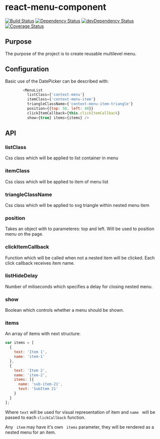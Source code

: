 # react-menu-component

[![Build Status](https://travis-ci.org/ezetech/react-multi-level-menu-component.svg?branch=master)](https://travis-ci.org/ezetech/react-multi-level-menu-component)
[![Dependency Status](https://david-dm.org/ezetech/react-multi-level-menu-component.svg)](https://david-dm.org/ezetech/react-multi-level-menu-component)
[![devDependency Status](https://david-dm.org/ezetech/react-multi-level-menu-component/dev-status.svg)](https://david-dm.org/ezetech/react-multi-level-menu-component#info=devDependencies)
[![Coverage Status](https://coveralls.io/repos/github/ezetech/react-multi-level-menu-component/badge.svg?branch=master)](https://coveralls.io/github/ezetech/react-multi-level-menu-component?branch=master)

## Purpose
The purpose of the project is to create reusable multilevel menu.

## Configuration
Basic use of the DatePicker can be described with:
```javascript
        <MenuList
          listClass={'context-menu'}
          itemClass={'context-menu-item'}
          triangleClassName={'context-menu-item-triangle'}
          position={{top: 50, left: 40}}
          clickItemCallback={this.clickItemCallback}
          show={true} items={items} />
```

## API

### listClass
Css class which will be applied to list container in menu

### itemClass

Css class which will be applied to item of  menu list

### triangleClassName

Css class which will be applied to svg triangle within nested menu item

### position 
Takes an object with to parameteres: top and left. Will be used to position menu on the page.

### clickItemCallback

Function which will be called when not a nested item will be clicked. Each click callback receives item name.

### listHideDelay

Number of miliseconds which specifies a delay for closing nested menu.

### show

Boolean which controls whether a menu should be shown.

### items 
An array of items with next structure:
```javascript
var items = [
  {
    text: 'Item 1',
    name: 'item-1'
  },
  {
    text: 'Item 2',
    name: 'item-2',
    items: [{
      name: 'sub-item-21',
      text: 'SubItem 21'
    }
  }
];
```
Where ``` text ``` will be used for visual representation of item and ```name ```  will be passed to each  ``` clickCallback ``` function.

Any ```  item ``` may have it's own ```  items ``` parameter, they will be rendered as a nested menu for an item. 

